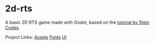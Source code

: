 # 2d-rts
A basic 2D RTS game made with Godot, based on the [tutorial by Stein Codes](https://www.youtube.com/watch?v=vM2988gWK3Y).

Project Links:
[Assets](https://kenney.nl/assets/medieval-rts)
[Fonts](https://kenney.nl/assets/kenney-fonts)
[UI](https://kenney.nl/assets/ui-pack)
